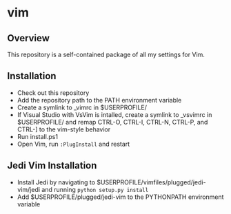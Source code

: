 vim
===

Overview
--------

This repository is a self-contained package of all my settings for Vim.

Installation
------------
* Check out this repository
* Add the repository path to the PATH environment variable
* Create a symlink to \_vimrc in $USERPROFILE/
* If Visual Studio with VsVim is intalled, create a symlink to \_vsvimrc in $USERPROFILE/ and remap CTRL-O, CTRL-I, CTRL-N, CTRL-P, and CTRL-] to the vim-style behavior
* Run install.ps1
* Open Vim, run `:PlugInstall` and restart

Jedi Vim Installation
------------
* Install Jedi by navigating to $USERPROFILE/vimfiles/plugged/jedi-vim/jedi and running `python setup.py install`
* Add $USERPROFILE/plugged/jedi-vim to the PYTHONPATH environment variable
